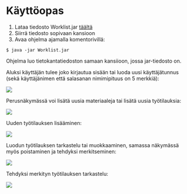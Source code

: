 # Käyttöopas

1. Lataa tiedosto Worklist.jar [täältä](https://github.com/sarlijes/Worklist/releases/tag/final)
2. Siirrä tiedosto sopivaan kansioon
3. Avaa ohjelma ajamalla komentorivillä:

```$ java -jar Worklist.jar```

Ohjelma luo tietokantatiedoston samaan kansiioon, jossa jar-tiedosto on. 

Aluksi käyttäjän tulee joko kirjautua sisään tai luoda uusi käyttäjätunnus (sekä käyttäjänimen että salasanan nimimipituus on 5 merkkiä):

<img src="https://github.com/sarlijes/Worklist/blob/master/Documentation/pictures/user_guide_login.PNG?raw=true">

Perusnäkymässä voi lisätä uusia materiaaleja tai lisätä uusia työtilauksia:

<img src="https://github.com/sarlijes/Worklist/blob/master/Documentation/pictures/user_guide_main_view.PNG?raw=true">

Uuden työtilauksen lisääminen:

<img src="https://github.com/sarlijes/Worklist/blob/master/Documentation/pictures/user_guide_add_new_job.PNG?raw=true">

Luodun työtilauksen tarkastelu tai muokkaaminen, samassa näkymässä myös poistaminen ja tehdyksi merkitseminen:

<img src="https://github.com/sarlijes/Worklist/blob/master/Documentation/pictures/user_guide_open_job.PNG?raw=true">

Tehdyksi merkityn työtilauksen tarkastelu:

<img src="https://github.com/sarlijes/Worklist/blob/master/Documentation/pictures/user_guide_view_finished.PNG?raw=true">